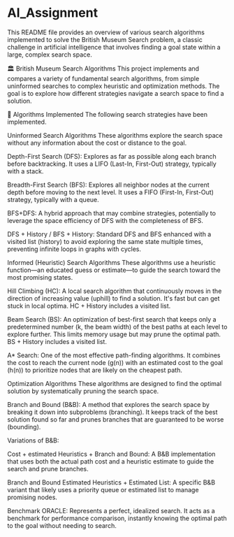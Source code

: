 ﻿# AI_Assignment

This README file provides an overview of various search algorithms implemented to solve the British Museum Search problem, a classic challenge in artificial intelligence that involves finding a goal state within a large, complex search space.

🏛️ British Museum Search Algorithms
This project implements and compares a variety of fundamental search algorithms, from simple uninformed searches to complex heuristic and optimization methods. The goal is to explore how different strategies navigate a search space to find a solution.

🚀 Algorithms Implemented
The following search strategies have been implemented.

Uninformed Search Algorithms
These algorithms explore the search space without any information about the cost or distance to the goal.

Depth-First Search (DFS): Explores as far as possible along each branch before backtracking. It uses a LIFO (Last-In, First-Out) strategy, typically with a stack.

Breadth-First Search (BFS): Explores all neighbor nodes at the current depth before moving to the next level. It uses a FIFO (First-In, First-Out) strategy, typically with a queue.

BFS+DFS: A hybrid approach that may combine strategies, potentially to leverage the space efficiency of DFS with the completeness of BFS.

DFS + History / BFS + History: Standard DFS and BFS enhanced with a visited list (history) to avoid exploring the same state multiple times, preventing infinite loops in graphs with cycles.

Informed (Heuristic) Search Algorithms
These algorithms use a heuristic function—an educated guess or estimate—to guide the search toward the most promising states.

Hill Climbing (HC): A local search algorithm that continuously moves in the direction of increasing value (uphill) to find a solution. It's fast but can get stuck in local optima. HC + History includes a visited list.

Beam Search (BS): An optimization of best-first search that keeps only a predetermined number (k, the beam width) of the best paths at each level to explore further. This limits memory usage but may prune the optimal path. BS + History includes a visited list.

A* Search: One of the most effective path-finding algorithms. It combines the cost to reach the current node (g(n)) with an estimated cost to the goal (h(n)) to prioritize nodes that are likely on the cheapest path.

Optimization Algorithms
These algorithms are designed to find the optimal solution by systematically pruning the search space.

Branch and Bound (B&B): A method that explores the search space by breaking it down into subproblems (branching). It keeps track of the best solution found so far and prunes branches that are guaranteed to be worse (bounding).

Variations of B&B:

Cost + estimated Heuristics + Branch and Bound: A B&B implementation that uses both the actual path cost and a heuristic estimate to guide the search and prune branches.

Branch and Bound Estimated Heuristics + Estimated List: A specific B&B variant that likely uses a priority queue or estimated list to manage promising nodes.

Benchmark
ORACLE: Represents a perfect, idealized search. It acts as a benchmark for performance comparison, instantly knowing the optimal path to the goal without needing to search.

